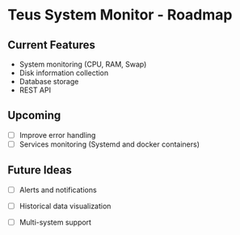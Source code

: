 # Teus System Monitor - Roadmap

## Current Features
- System monitoring (CPU, RAM, Swap)
- Disk information collection
- Database storage
- REST API

## Upcoming
- [ ] Improve error handling
- [ ] Services monitoring (Systemd and docker containers)

## Future Ideas
- [ ] Alerts and notifications
- [ ] Historical data visualization
- [ ] Multi-system support

